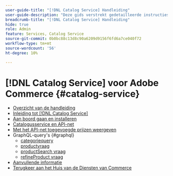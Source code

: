 ```yaml
---
user-guide-title: "[!DNL Catalog Service] Handleiding"
user-guide-description: "Deze gids verstrekt gedetailleerde instructies om  [!DNL Catalog Service]  voor Adobe Commerce te gebruiken."
breadcrumb-title: "[!DNL Catalog Service] Handleiding"
hide: true
role: Admin
feature: Services, Catalog Service
source-git-commit: 0b0bc88c13d8c90a6209d9156f6fd6a7ce040f72
workflow-type: tm+mt
source-wordcount: '56'
ht-degree: 10%

---
```


# [!DNL Catalog Service] voor Adobe Commerce {#catalog-service}

- [Overzicht van de handleiding](guide-overview.md)
- [Inleiding tot  [!DNL Catalog Service]](overview.md)
- [Aan boord gaan en installeren](installation.md)
- [Catalogusservice en API-net](mesh.md)
- [Met het API-net toegevoegde prijzen weergeven](taxes.md)
- GraphQL-query&#39;s {#graphql}
   - [ categoriequery ](https://developer.adobe.com/commerce/services/graphql/catalog-service/categories/)
   - [ productvraag ](https://developer.adobe.com/commerce/services/graphql/catalog-service/products/)
   - [ productSearch vraag ](https://developer.adobe.com/commerce/services/graphql/live-search/product-search/)
   - [ refineProduct vraag ](https://developer.adobe.com/commerce/services/graphql/catalog-service/refine-product/)
- [Aanvullende informatie](release-notes.md)
- [ Terugkeer aan het Huis van de Diensten van Commerce ](https://experienceleague.adobe.com/en/docs/commerce-merchant-services/user-guides/home)
